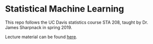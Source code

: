 # Statistical Machine Learning 

This repo follows the UC Davis statistics course STA 208, taught by Dr. James Sharpnack in spring 2019.  

Lecture material can be found [here](https://github.com/jsharpna/DavisSML/).  

